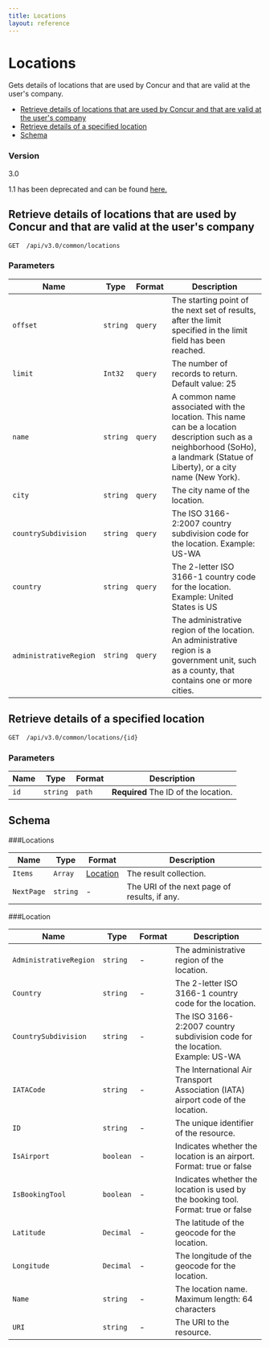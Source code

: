 ```yaml
---
title: Locations
layout: reference
---
```


# Locations

Gets details of locations that are used by Concur and that are valid at the user's company.

* [Retrieve details of locations that are used by Concur and that are valid at the user's company](#get)
* [Retrieve details of a specified location](#getID)
* [Schema](#schema)

### Version
3.0  

1.1 has been deprecated and can be found [here.](/api-reference-deprecated/version-one-one/expense-report/location-resource.html)  


## <a name="get"></a>Retrieve details of locations that are used by Concur and that are valid at the user's company

    GET  /api/v3.0/common/locations

        
### Parameters

Name | Type | Format | Description
-----|------|--------|------------			
`offset`	|	`string`	|	`query`	|	The starting point of the next set of results, after the limit specified in the limit field has been reached.
`limit`	|	`Int32`	|	`query`	|	The number of records to return. Default value: 25
`name`	|	`string`	|	`query`	|	A common name associated with the location. This name can be a location description such as a neighborhood (SoHo), a landmark (Statue of Liberty), or a city name (New York).
`city`	|	`string`	|	`query`	|	The city name of the location.
`countrySubdivision`	|	`string`	|	`query`	|	The ISO 3166-2:2007 country subdivision code for the location. Example: US-WA
`country`	|	`string`	|	`query`	|	The 2-letter ISO 3166-1 country code for the location. Example: United States is US
`administrativeRegio`n	|	`string`	|	`query`	|	The administrative region of the location. An administrative region is a government unit, such as a county, that contains one or more cities.



## <a name="getID"></a>Retrieve details of a specified location

    GET  /api/v3.0/common/locations/{id}


### Parameters

Name | Type | Format | Description
-----|------|--------|------------
`id`	|	`string`	|	`path`	|	**Required** The ID of the location.


## <a name="schema"></a>Schema


###<a name="locations"></a>Locations

Name | Type | Format | Description
-----|------|--------|------------
`Items`	|	`Array`	|	[Location](#location)	|	The result collection.
`NextPage`	|	`string`	|	-	|	The URI of the next page of results, if any.


###<a name="location"></a>Location

Name | Type | Format | Description
-----|------|--------|------------
`AdministrativeRegion`	|	`string`	|	-	|	The administrative region of the location.
`Country`	|	`string`	|	-	|	The 2-letter ISO 3166-1 country code for the location.
`CountrySubdivision`	|	`string`	|	-	|	The ISO 3166-2:2007 country subdivision code for the location. Example: US-WA
`IATACode`	|	`string`	|	-	|	The International Air Transport Association (IATA) airport code of the location.
`ID` |	`string`	|	-	|	The unique identifier of the resource.
`IsAirport`	|	`boolean`	|	-	|	Indicates whether the location is an airport. Format: true or false
`IsBookingTool`	|	`boolean`	|	-	|	Indicates whether the location is used by the booking tool. Format: true or false
`Latitude`	|	`Decimal`	|	-	|	The latitude of the geocode for the location.
`Longitude`	|	`Decimal`	|	-	|	The longitude of the geocode for the location.
`Name`	|	`string`	|	-	|	The location name. Maximum length: 64 characters
`URI`	|	`string`	|	-	|	The URI to the resource.
